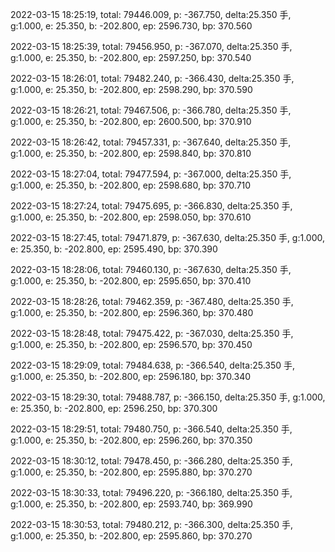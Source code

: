 2022-03-15 18:25:19, total: 79446.009, p: -367.750, delta:25.350 手, g:1.000, e: 25.350, b: -202.800, ep: 2596.730, bp: 370.560

2022-03-15 18:25:39, total: 79456.950, p: -367.070, delta:25.350 手, g:1.000, e: 25.350, b: -202.800, ep: 2597.250, bp: 370.540

2022-03-15 18:26:01, total: 79482.240, p: -366.430, delta:25.350 手, g:1.000, e: 25.350, b: -202.800, ep: 2598.290, bp: 370.590

2022-03-15 18:26:21, total: 79467.506, p: -366.780, delta:25.350 手, g:1.000, e: 25.350, b: -202.800, ep: 2600.500, bp: 370.910

2022-03-15 18:26:42, total: 79457.331, p: -367.640, delta:25.350 手, g:1.000, e: 25.350, b: -202.800, ep: 2598.840, bp: 370.810

2022-03-15 18:27:04, total: 79477.594, p: -367.000, delta:25.350 手, g:1.000, e: 25.350, b: -202.800, ep: 2598.680, bp: 370.710

2022-03-15 18:27:24, total: 79475.695, p: -366.830, delta:25.350 手, g:1.000, e: 25.350, b: -202.800, ep: 2598.050, bp: 370.610

2022-03-15 18:27:45, total: 79471.879, p: -367.630, delta:25.350 手, g:1.000, e: 25.350, b: -202.800, ep: 2595.490, bp: 370.390

2022-03-15 18:28:06, total: 79460.130, p: -367.630, delta:25.350 手, g:1.000, e: 25.350, b: -202.800, ep: 2595.650, bp: 370.410

2022-03-15 18:28:26, total: 79462.359, p: -367.480, delta:25.350 手, g:1.000, e: 25.350, b: -202.800, ep: 2596.360, bp: 370.480

2022-03-15 18:28:48, total: 79475.422, p: -367.030, delta:25.350 手, g:1.000, e: 25.350, b: -202.800, ep: 2596.570, bp: 370.450

2022-03-15 18:29:09, total: 79484.638, p: -366.540, delta:25.350 手, g:1.000, e: 25.350, b: -202.800, ep: 2596.180, bp: 370.340

2022-03-15 18:29:30, total: 79488.787, p: -366.150, delta:25.350 手, g:1.000, e: 25.350, b: -202.800, ep: 2596.250, bp: 370.300

2022-03-15 18:29:51, total: 79480.750, p: -366.540, delta:25.350 手, g:1.000, e: 25.350, b: -202.800, ep: 2596.260, bp: 370.350

2022-03-15 18:30:12, total: 79478.450, p: -366.280, delta:25.350 手, g:1.000, e: 25.350, b: -202.800, ep: 2595.880, bp: 370.270

2022-03-15 18:30:33, total: 79496.220, p: -366.180, delta:25.350 手, g:1.000, e: 25.350, b: -202.800, ep: 2593.740, bp: 369.990

2022-03-15 18:30:53, total: 79480.212, p: -366.300, delta:25.350 手, g:1.000, e: 25.350, b: -202.800, ep: 2595.860, bp: 370.270